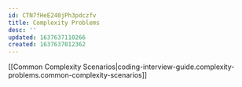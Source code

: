 ```yaml
---
id: CTN7fHeE240jPh3pdczfv
title: Complexity Problems
desc: ''
updated: 1637637110266
created: 1637637012362
---
```


[[Common Complexity Scenarios|coding-interview-guide.complexity-problems.common-complexity-scenarios]]